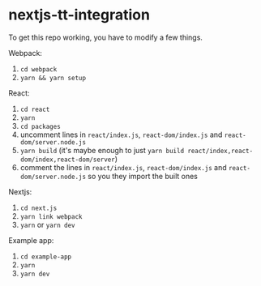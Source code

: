# nextjs-tt-integration

To get this repo working, you have to modify a few things.

Webpack:
1) `cd webpack`
2) `yarn && yarn setup`


React:
1) `cd react`
2) `yarn`
3) `cd packages`
4) uncomment lines in `react/index.js`, `react-dom/index.js` and `react-dom/server.node.js`
5) `yarn build` (it's maybe enough to just `yarn build react/index,react-dom/index,react-dom/server`)
6) comment the lines in `react/index.js`, `react-dom/index.js` and `react-dom/server.node.js` so
you they import the built ones

Nextjs:
1) `cd next.js`
2) `yarn link webpack`
3) `yarn` or `yarn dev`

Example app:
1) `cd example-app`
2) `yarn`
3) `yarn dev`